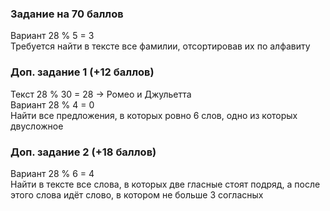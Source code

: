 ### Задание на 70 баллов
Вариант 28 % 5 = 3<br>
Требуется найти в тексте все фамилии, отсортировав их по алфавиту

### Доп. задание 1 (+12 баллов)
Текст 28 % 30 = 28 -> Ромео и Джульетта<br>
Вариант 28 % 4 = 0<br>
Найти все предложения, в которых ровно 6 слов, одно из которых двусложное

### Доп. задание 2 (+18 баллов)
Вариант 28 % 6 = 4<br>
Найти в тексте все слова, в которых две гласные стоят подряд, а после этого слова идёт слово, в котором не больше 3 согласных
